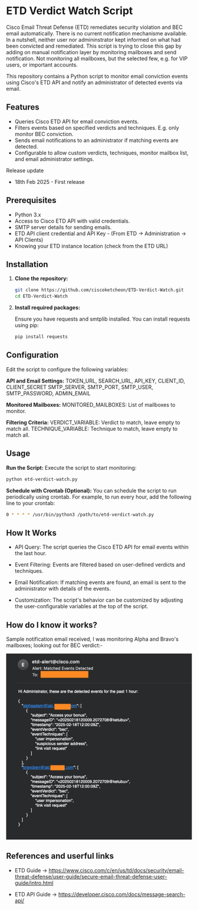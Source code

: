 # ETD Verdict Watch Script

Cisco Email Threat Defense (ETD) remediates security violation and BEC email automatically. There is no current notification mechanisme available. In a nutshell, neither user nor admininstrator kept informed on what had been convicted and remediated. This script is trying to close this gap by adding on manual notification layer by monitoring mailboxes and send notification. Not monitoring all mailboxes, but the selected few, e.g. for VIP users, or important accounts.  

This repository contains a Python script to monitor email conviction events using Cisco's ETD API and notify an administrator of detected events via email.

## Features

- Queries Cisco ETD API for email conviction events.
- Filters events based on specified verdicts and techniques. E.g. only monitor BEC conviction. 
- Sends email notifications to an administrator if matching events are detected.
- Configurable to allow custom verdicts, techniques, monitor mailbox list, and email administrator settings.


Release update
- 18th Feb 2025 - First release 

## Prerequisites

- Python 3.x
- Access to Cisco ETD API with valid credentials.
- SMTP server details for sending emails.
- ETD API client credential and API Key - (From ETD -> Administration -> API Clients)
- Knowing your ETD instance location (check from the ETD URL)

## Installation

1. **Clone the repository:**

   ```bash
   git clone https://github.com/ciscoketcheon/ETD-Verdict-Watch.git
   cd ETD-Verdict-Watch
   ```

2. **Install required packages:**

   Ensure you have requests and smtplib installed. You can install requests using pip:
   ```bash
   pip install requests
   ```

## Configuration

Edit the script to configure the following variables:

   **API and Email Settings:**
        TOKEN_URL, SEARCH_URL, API_KEY, CLIENT_ID, CLIENT_SECRET
        SMTP_SERVER, SMTP_PORT, SMTP_USER, SMTP_PASSWORD, ADMIN_EMAIL

   **Monitored Mailboxes:**
        MONITORED_MAILBOXES: List of mailboxes to monitor.

   **Filtering Criteria:**
        VERDICT_VARIABLE: Verdict to match, leave empty to match all.
        TECHNIQUE_VARIABLE: Technique to match, leave empty to match all.

## Usage

   **Run the Script:**
   Execute the script to start monitoring:
   ```bash
   python etd-verdict-watch.py
   ```

**Schedule with Crontab (Optional):**
   You can schedule the script to run periodically using crontab. For example, to run every hour, add the following line to your crontab:
   ```bash
   0 * * * * /usr/bin/python3 /path/to/etd-verdict-watch.py
   ```

## How It Works

- API Query: The script queries the Cisco ETD API for email events within the last hour.

- Event Filtering: Events are filtered based on user-defined verdicts and techniques.

- Email Notification: If matching events are found, an email is sent to the administrator with details of the events.

- Customization: The script's behavior can be customized by adjusting the user-configurable variables at the top of the script.


## How do I know it works?

Sample notification email received, I was monitoring Alpha and Bravo's mailboxes; looking out for BEC verdict:-

![](notification.jpg)



## References and userful links

- ETD Guide -> https://www.cisco.com/c/en/us/td/docs/security/email-threat-defense/user-guide/secure-email-threat-defense-user-guide/intro.html

- ETD API Guide -> https://developer.cisco.com/docs/message-search-api/
